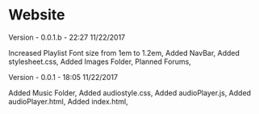# Website
Version - 0.0.1.b - 22:27 11/22/2017

Increased Playlist Font size from 1em to 1.2em, 
Added NavBar, 
Added stylesheet.css, 
Added Images Folder, 
Planned Forums, 

Version - 0.0.1 - 18:05 11/22/2017

Added Music Folder, 
Added audiostyle.css, 
Added audioPlayer.js, 
Added audioPlayer.html, 
Added index.html,
